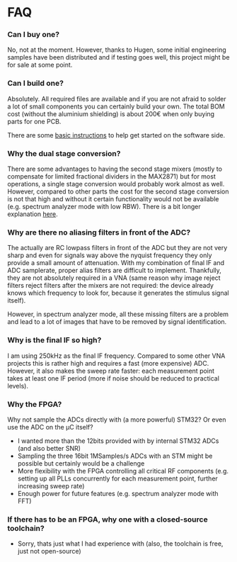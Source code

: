 # FAQ

### Can I buy one?
No, not at the moment. However, thanks to Hugen, some initial engineering samples have been distributed and if testing goes well, this project might be for sale at some point.

### Can I build one?
Absolutely. All required files are available and if you are not afraid to solder a lot of small components you can certainly build your own. The total BOM cost (without the aluminium shielding) is about 200€ when only buying parts for one PCB.

There are some [basic instructions](DeveloperInfo/BuildAndFlash.md) to help get started on the software side.

### Why the dual stage conversion?
There are some advantages to having the second stage mixers (mostly to compensate for limited fractional dividers in the MAX2871) but for most operations, a single stage conversion would probably work almost as well. However, compared to other parts the cost for the second stage conversion is not that high and without it certain functionality would not be available (e.g. spectrum analyzer mode with low RBW). There is a bit longer explanation [here](https://github.com/jankae/VNA2/issues/2#issuecomment-700218226).

### Why are there no aliasing filters in front of the ADC?
The actually are RC lowpass filters in front of the ADC but they are not very sharp and even for signals way above the nyquist frequency they only provide a small amount of attenuation. With my combination of final IF and ADC samplerate, proper alias filters are difficult to implement. Thankfully, they are not absolutely required in a VNA (same reason why image reject filters reject filters after the mixers are not required: the device already knows which frequency to look for, because it generates the stimulus signal itself).

However, in spectrum analyzer mode, all these missing filters are a problem and lead to a lot of images that have to be removed by signal identification. 

### Why is the final IF so high?
I am using 250kHz as the final IF frequency. Compared to some other VNA projects this is rather high and requires a fast (more expensive) ADC. However, it also makes the sweep rate faster: each measurement point takes at least one IF period (more if noise should be reduced to practical levels).

### Why the FPGA?
Why not sample the ADCs directly with (a more powerful) STM32? Or even use the ADC on the µC itself?
* I wanted more than the 12bits provided with by internal STM32 ADCs (and also better SNR)
* Sampling the three 16bit 1MSamples/s ADCs with an STM might be possible but certainly would be a challenge
* More flexibility with the FPGA controlling all critical RF components (e.g. setting up all PLLs concurrently for each measurement point, further increasing sweep rate)
* Enough power for future features (e.g. spectrum analyzer mode with FFT)

### If there has to be an FPGA, why one with a closed-source toolchain?
* Sorry, thats just what I had experience with (also, the toolchain is free, just not open-source)
